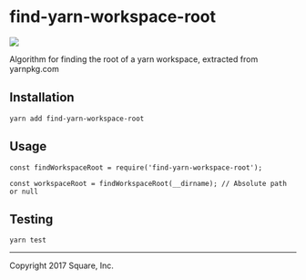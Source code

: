 # find-yarn-workspace-root

<img src="https://travis-ci.org/thetimothyp/find-yarn-workspace-root.svg?branch=master">

Algorithm for finding the root of a yarn workspace, extracted from yarnpkg.com

## Installation
```
yarn add find-yarn-workspace-root
```

## Usage
```
const findWorkspaceRoot = require('find-yarn-workspace-root');

const workspaceRoot = findWorkspaceRoot(__dirname); // Absolute path or null
```

## Testing
```
yarn test
```

---
Copyright 2017 Square, Inc.
